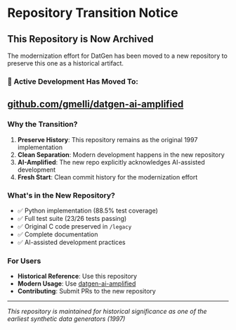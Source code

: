 # Repository Transition Notice

## This Repository is Now Archived

The modernization effort for DatGen has been moved to a new repository to preserve this one as a historical artifact.

### 🚀 Active Development Has Moved To:
## **[github.com/gmelli/datgen-ai-amplified](https://github.com/gmelli/datgen-ai-amplified)**

### Why the Transition?

1. **Preserve History**: This repository remains as the original 1997 implementation
2. **Clean Separation**: Modern development happens in the new repository
3. **AI-Amplified**: The new repo explicitly acknowledges AI-assisted development
4. **Fresh Start**: Clean commit history for the modernization effort

### What's in the New Repository?

- ✅ Python implementation (88.5% test coverage)
- ✅ Full test suite (23/26 tests passing)
- ✅ Original C code preserved in `/legacy`
- ✅ Complete documentation
- ✅ AI-assisted development practices

### For Users

- **Historical Reference**: Use this repository
- **Modern Usage**: Use [datgen-ai-amplified](https://github.com/gmelli/datgen-ai-amplified)
- **Contributing**: Submit PRs to the new repository

---

*This repository is maintained for historical significance as one of the earliest synthetic data generators (1997)*